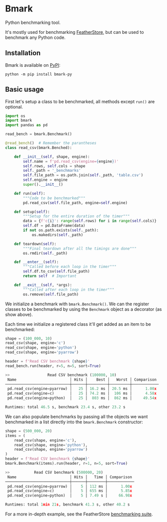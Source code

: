 # Bmark

Python benchmarking tool.

It's mostly used for benchmarking [FeatherStore](https://github.com/hakonmh/featherstore),
but can be used to benchmark any Python code.

## Installation

Bmark is available on [PyPI](https://pypi.org/project/bmark-py/):

```console
python -m pip install bmark-py
```

## Basic usage

First let's setup a class to be benchmarked, all methods except `run()` are
optional.

```python
import os
import bmark
import pandas as pd

read_bench = bmark.Benchmark()

@read_bench()  # Remember the parantheses
class read_csv(bmark.Benched):

    def __init__(self, shape, engine):
        self.name = f'pd.read_csv(engine={engine})'
        self.rows, self.cols = shape
        self._path = '_benchmarks'
        self.file_path = os.path.join(self._path, 'table.csv')
        self.engine = engine
        super().__init__()

    def run(self):
        """Code to be benchmarked"""
        pd.read_csv(self.file_path, engine=self.engine)

    def setup(self):
        """Setup for the entire duration of the timer"""
        data = {f'c{i}': range(self.rows) for i in range(self.cols)}
        self.df = pd.DataFrame(data)
        if not os.path.exists(self._path):
            os.makedirs(self._path)

    def teardown(self):
        """Final teardown after all the timings are done"""
        os.rmdir(self._path)

    def __enter__(self):
        """Called before each loop in the timer"""
        self.df.to_csv(self.file_path)
        return self  # Important

    def __exit__(self, *args):
        """Called after each loop in the timer"""
        os.remove(self.file_path)
```

We initialize a benchmark with `bmark.Benchmark()`. We can the register classes
to be benchmarked by using the `Benchmark` object as a decorator (as show above).

Each time we initialize a registered class it'll get added as an item to be
benchmarked:

```python
shape = (100_000, 10)
read_csv(shape, engine='c')
read_csv(shape, engine='python')
read_csv(shape, engine='pyarrow')

header = f'Read CSV benchmark {shape}'
read_bench.run(header, r=5, n=5, sort=True)

>>                 Read CSV benchmark (100000, 10)
 Name                        │ Hits │    Best │   Worst │ Comparison
─────────────────────────────┼──────┼─────────┼─────────┼────────────
 pd.read_csv(engine=pyarrow) │   25 │ 16.2 ms │ 20.5 ms │      1.00x
 pd.read_csv(engine=c)       │   25 │ 74.2 ms │  106 ms │      4.58x
 pd.read_csv(engine=python)  │   25 │  803 ms │  862 ms │     49.54x

Runtimes: total 46.5 s, benchmark 23.4 s, other 23.2 s
```

We can also populate benchmarks by passing all the objects we want benchmarked
in a list directly into the `bmark.Benchmark` constructor:

```python
shape = (500_000, 20)
items = (
    read_csv(shape, engine='c'),
    read_csv(shape, engine='python'),
    read_csv(shape, engine='pyarrow')
)
header = f'Read CSV benchmark {shape}'
bmark.Benchmark(items).run(header, r=1, n=5, sort=True)

>>           Read CSV benchmark (500000, 20)
 Name                        │ Hits │   Time │ Comparison
─────────────────────────────┼──────┼────────┼────────────
 pd.read_csv(engine=pyarrow) │    5 │ 112 ms │      1.00x
 pd.read_csv(engine=c)       │    5 │ 655 ms │      5.85x
 pd.read_csv(engine=python)  │    5 │ 7.49 s │     66.98x

Runtimes: total 1min 21s, benchmark 41.3 s, other 40.2 s
```

For a more in-depth example, see the FeatherStore
[benchmarking suite](https://github.com/hakonmh/featherstore/tree/master/benchmarks).
